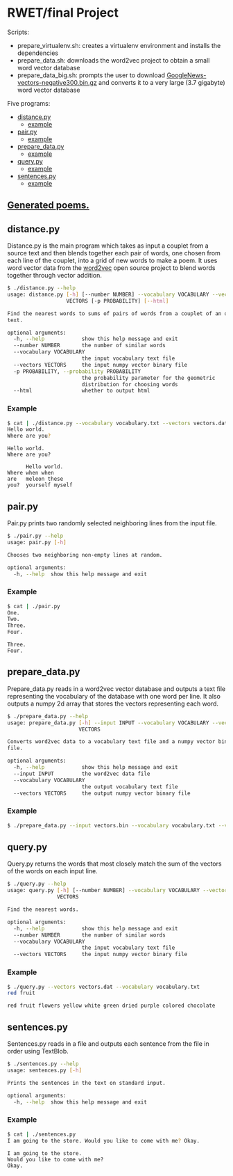# RWET/final Project

Scripts:
* prepare_virtualenv.sh: creates a virtualenv environment and installs the dependencies
* prepare_data.sh: downloads the word2vec project to obtain a small word vector database
* prepare_data_big.sh: prompts the user to download [GoogleNews-vectors-negative300.bin.gz](https://drive.google.com/file/d/0B7XkCwpI5KDYNlNUTTlSS21pQmM/edit?usp=sharing)
  and converts it to a very large (3.7 gigabyte) word vector database

Five programs:
* [distance.py](https://github.com/robertsdionne/rwet/tree/master/final#distancepy)
    * [example](https://github.com/robertsdionne/rwet/tree/master/final#example)
* [pair.py](https://github.com/robertsdionne/rwet/tree/master/final#pairpy)
    * [example](https://github.com/robertsdionne/rwet/tree/master/final#example-1)
* [prepare_data.py](https://github.com/robertsdionne/rwet/tree/master/final#prepare_datapy)
    * [example](https://github.com/robertsdionne/rwet/tree/master/final#example-2)
* [query.py](https://github.com/robertsdionne/rwet/tree/master/final#querypy)
    * [example](https://github.com/robertsdionne/rwet/tree/master/final#example-3)
* [sentences.py](https://github.com/robertsdionne/rwet/tree/master/final#sentencespy)
    * [example](https://github.com/robertsdionne/rwet/tree/master/final#example-4)

## [Generated poems.](http://robertsdionne.github.io/rwet/final/)

## distance.py

Distance.py is the main program which takes as input a couplet from a source text and then blends
together each pair of words, one chosen from each line of the couplet, into a grid of new words to
make a poem. It uses word vector data from the [word2vec](https://code.google.com/p/word2vec/)
open source project to blend words together through vector addition.

```bash
$ ./distance.py --help
usage: distance.py [-h] [--number NUMBER] --vocabulary VOCABULARY --vectors
                   VECTORS [-p PROBABILITY] [--html]

Find the nearest words to sums of pairs of words from a couplet of an original
text.

optional arguments:
  -h, --help            show this help message and exit
  --number NUMBER       the number of similar words
  --vocabulary VOCABULARY
                        the input vocabulary text file
  --vectors VECTORS     the input numpy vector binary file
  -p PROBABILITY, --probability PROBABILITY
                        the probability parameter for the geometric
                        distribution for choosing words
  --html                whether to output html
```

### Example

```bash
$ cat | ./distance.py --vocabulary vocabulary.txt --vectors vectors.dat
Hello world.
Where are you?
```
```
Hello world.
Where are you?

      Hello world.
Where when when
are   meleon these
you?  yourself myself
```

## pair.py

Pair.py prints two randomly selected neighboring lines from the input file.

```bash
$ ./pair.py --help
usage: pair.py [-h]

Chooses two neighboring non-empty lines at random.

optional arguments:
  -h, --help  show this help message and exit
```

### Example

```bash
$ cat | ./pair.py 
One.
Two.
Three.
Four.
```
```
Three.
Four.
```

## prepare_data.py

Prepare_data.py reads in a word2vec vector database and outputs a text file representing the
vocabulary of the database with one word per line. It also outputs a numpy 2d array that stores the
vectors representing each word.

```bash
$ ./prepare_data.py --help
usage: prepare_data.py [-h] --input INPUT --vocabulary VOCABULARY --vectors
                       VECTORS

Converts word2vec data to a vocabulary text file and a numpy vector binary
file.

optional arguments:
  -h, --help            show this help message and exit
  --input INPUT         the word2vec data file
  --vocabulary VOCABULARY
                        the output vocabulary text file
  --vectors VECTORS     the output numpy vector binary file
```

### Example

```bash
$ ./prepare_data.py --input vectors.bin --vocabulary vocabulary.txt --vectors vectors.dat
```

## query.py

Query.py returns the words that most closely match the sum of the vectors of the words on each
input line.

```bash
$ ./query.py --help
usage: query.py [-h] [--number NUMBER] --vocabulary VOCABULARY --vectors
                VECTORS

Find the nearest words.

optional arguments:
  -h, --help            show this help message and exit
  --number NUMBER       the number of similar words
  --vocabulary VOCABULARY
                        the input vocabulary text file
  --vectors VECTORS     the input numpy vector binary file
```

### Example

```bash
$ ./query.py --vectors vectors.dat --vocabulary vocabulary.txt
red fruit
```
```
red fruit flowers yellow white green dried purple colored chocolate
```

## sentences.py

Sentences.py reads in a file and outputs each sentence from the file in order using TextBlob.

```bash
$ ./sentences.py --help
usage: sentences.py [-h]

Prints the sentences in the text on standard input.

optional arguments:
  -h, --help  show this help message and exit
```

### Example

```bash
$ cat | ./sentences.py
I am going to the store. Would you like to come with me? Okay.
```
```
I am going to the store.
Would you like to come with me?
Okay.
```
